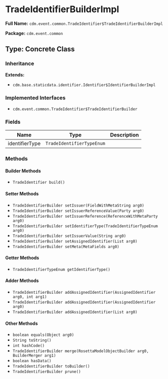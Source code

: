 # TradeIdentifierBuilderImpl

**Full Name:** `cdm.event.common.TradeIdentifier$TradeIdentifierBuilderImpl`

**Package:** `cdm.event.common`

## Type: Concrete Class

### Inheritance

**Extends:**
- `cdm.base.staticdata.identifier.Identifier$IdentifierBuilderImpl`

### Implemented Interfaces

- `cdm.event.common.TradeIdentifier$TradeIdentifierBuilder`

### Fields

| Name | Type | Description |
|------|------|-------------|
| identifierType | `TradeIdentifierTypeEnum` |  |

### Methods

#### Builder Methods

- `TradeIdentifier build()`

#### Setter Methods

- `TradeIdentifierBuilder setIssuer(FieldWithMetaString arg0)`
- `TradeIdentifierBuilder setIssuerReferenceValue(Party arg0)`
- `TradeIdentifierBuilder setIssuerReference(ReferenceWithMetaParty arg0)`
- `TradeIdentifierBuilder setIdentifierType(TradeIdentifierTypeEnum arg0)`
- `TradeIdentifierBuilder setIssuerValue(String arg0)`
- `TradeIdentifierBuilder setAssignedIdentifier(List arg0)`
- `TradeIdentifierBuilder setMeta(MetaFields arg0)`

#### Getter Methods

- `TradeIdentifierTypeEnum getIdentifierType()`

#### Adder Methods

- `TradeIdentifierBuilder addAssignedIdentifier(AssignedIdentifier arg0, int arg1)`
- `TradeIdentifierBuilder addAssignedIdentifier(AssignedIdentifier arg0)`
- `TradeIdentifierBuilder addAssignedIdentifier(List arg0)`

#### Other Methods

- `boolean equals(Object arg0)`
- `String toString()`
- `int hashCode()`
- `TradeIdentifierBuilder merge(RosettaModelObjectBuilder arg0, BuilderMerger arg1)`
- `boolean hasData()`
- `TradeIdentifierBuilder toBuilder()`
- `TradeIdentifierBuilder prune()`


